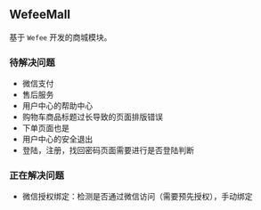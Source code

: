 ## WefeeMall

基于 `Wefee` 开发的商城模块。

### 待解决问题

+ 微信支付
+ 售后服务
+ 用户中心的帮助中心
+ 购物车商品标题过长导致的页面排版错误
+ 下单页面也是
+ 用户中心的安全退出
+ 登陆，注册，找回密码页面需要进行是否登陆判断

### 正在解决问题

+ 微信授权绑定：检测是否通过微信访问（需要预先授权），手动绑定